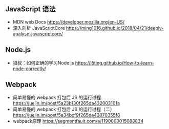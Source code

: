 ## JavaScript 语法
- MDN web Docs https://developer.mozilla.org/en-US/
- 深入剖析 JavaScriptCore https://ming1016.github.io/2018/04/21/deeply-analyse-javascriptcore/

## Node.js
- 狼叔：如何正确的学习Node.js https://i5ting.github.io/How-to-learn-node-correctly/

## Webpack
- 简单易懂的 webpack 打包后 JS 的运行过程 https://juejin.im/post/5a23b130f265da432003101a
- 简单易懂的 webpack 打包后 JS 的运行过程（二） https://juejin.im/post/5a34bcf9f265da43070355f8
- webpack原理 https://segmentfault.com/a/1190000015088834

